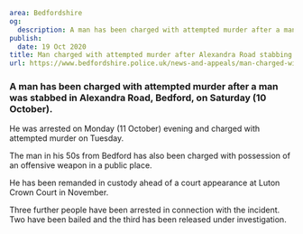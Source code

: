 ```yaml
area: Bedfordshire
og:
  description: A man has been charged with attempted murder after a man was stabbed in Alexandra Road, Bedford, on Saturday (10 October).
publish:
  date: 19 Oct 2020
title: Man charged with attempted murder after Alexandra Road stabbing
url: https://www.bedfordshire.police.uk/news-and-appeals/man-charged-with-attempted-murder-after-alexandra-road-stabbing
```

### A man has been charged with attempted murder after a man was stabbed in Alexandra Road, Bedford, on Saturday (10 October).

He was arrested on Monday (11 October) evening and charged with attempted murder on Tuesday.

The man in his 50s from Bedford has also been charged with possession of an offensive weapon in a public place.

He has been remanded in custody ahead of a court appearance at Luton Crown Court in November.

Three further people have been arrested in connection with the incident. Two have been bailed and the third has been released under investigation.

